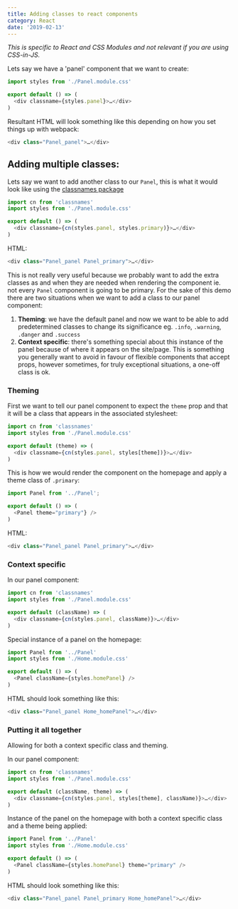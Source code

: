 ```yaml
---
title: Adding classes to react components
category: React
date: '2019-02-13'
---
```


_This is specific to React and CSS Modules and not relevant if you are using CSS-in-JS._

Lets say we have a 'panel' component that we want to create:

```javascript
import styles from './Panel.module.css'

export default () => (
  <div classname={styles.panel}>…</div>
)
```

Resultant HTML will look something like this depending on how you set things up with webpack:

```javascript
<div class="Panel_panel">…</div>
```

## Adding multiple classes:

Lets say we want to add another class to our `Panel`, this is what it would look like using the [classnames package](https://github.com/JedWatson/classnames)

```javascript
import cn from 'classnames'
import styles from './Panel.module.css'

export default () => (
  <div classname={cn(styles.panel, styles.primary)}>…</div>
)
```

HTML:

```javascript
<div class="Panel_panel Panel_primary">…</div>
```

This is not really very useful because we probably want to add the extra classes as and when they are needed when rendering the component ie. not every `Panel` component is going to be primary. For the sake of this demo there are two situations when we want to add a class to our panel component:

1. **Theming**: we have the default panel and now we want to be able to add predetermined classes to change its significance eg. `.info`, `.warning`, `.danger` and `.success`
2. **Context specific**: there's something special about this instance of the panel because of where it appears on the site/page. This is something you generally want to avoid in favour of flexible components that accept props, however sometimes, for truly exceptional situations, a one-off class is ok.

### Theming

First we want to tell our panel component to expect the `theme` prop and that it will be a class that appears in the associated stylesheet:

```javascript
import cn from 'classnames'
import styles from './Panel.module.css'

export default (theme) => (
  <div classname={cn(styles.panel, styles[theme])}>…</div>
)
```

This is how we would render the component on the homepage and apply a theme class of `.primary`:

```javascript
import Panel from '../Panel';

export default () => (
  <Panel theme="primary"} />
)
```

HTML:

```javascript
<div class="Panel_panel Panel_primary">…</div>
```

### Context specific

In our panel component:

```javascript
import cn from 'classnames'
import styles from './Panel.module.css'

export default (className) => (
  <div classname={cn(styles.panel, className)}>…</div>
)
```

Special instance of a panel on the homepage:

```javascript
import Panel from '../Panel'
import styles from './Home.module.css'

export default () => (
  <Panel className={styles.homePanel} />
)
```

HTML should look something like this:

```javascript
<div class="Panel_panel Home_homePanel">…</div>
```

### Putting it all together

Allowing for both a context specific class and theming.

In our panel component:

```javascript
import cn from 'classnames'
import styles from './Panel.module.css'

export default (className, theme) => (
  <div classname={cn(styles.panel, styles[theme], className)}>…</div>
)
```

Instance of the panel on the homepage with both a context specific class and a theme being applied:

```javascript
import Panel from '../Panel'
import styles from './Home.module.css'

export default () => (
  <Panel className={styles.homePanel} theme="primary" />
)
```

HTML should look something like this:

```javascript
<div class="Panel_panel Panel_primary Home_homePanel">…</div>
```
